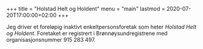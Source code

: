 +++
title = "Holstad Helt og Holdent"
menu = "main"
lastmod = 2020-07-20T17:00:00+02:00
+++

Jeg driver et foreløpig inaktivt enkeltpersonsforetak som heter *Holstad Helt og Holdent*. Foretaket er registrert i Brønnøysundregistrene med organisasjonsnummer 915&nbsp;283&nbsp;497.